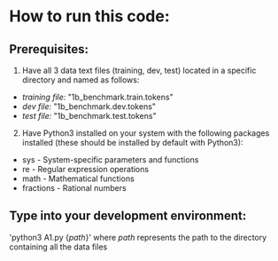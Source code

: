 # How to run this code:

## Prerequisites:
1. Have all 3 data text files (training, dev, test) located in a specific directory and named as follows:
  - *training file:* "1b_benchmark.train.tokens"
  - *dev file:* "1b_benchmark.dev.tokens"
  - *test file:* "1b_benchmark.test.tokens"

2. Have Python3 installed on your system with the following packages installed (these should be installed by default with Python3):

- sys - System-specific parameters and functions
- re - Regular expression operations
- math - Mathematical functions
- fractions - Rational numbers

## Type into your development environment:
'python3 A1.py {*path*}' where *path* represents the path to the directory containing all the data files
